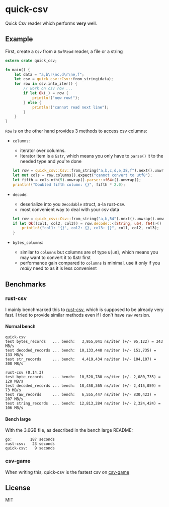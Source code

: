 # quick-csv
Quick Csv reader which performs **very** well.

## Example

First, create a `Csv` from a `BufRead` reader, a file or a string

```rust
extern crate quick_csv;

fn main() {
    let data = "a,b\r\nc,d\r\ne,f";
    let csv = quick_csv::Csv::from_string(data);
    for row in csv.into_iter() {
        // work on csv row ...
        if let Ok(_) = row {
            println!("new row!");
        } else {
            println!("cannot read next line");
        }
    }
}
```

`Row` is on the other hand provides 3 methods to access csv columns:
- `columns`: 
  - iterator over columns.
  - Iterator item is a `&str`, which means you only have to `parse()` it to the needed type and you're done

  ```rust
  let row = quick_csv::Csv::from_string("a,b,c,d,e,38,f").next().unwrap().unwrap();
  let mut cols = row.columns().expect("cannot convert to utf8");
  let fifth = cols.nth(5).unwrap().parse::<f64>().unwrap();
  println!("Doubled fifth column: {}", fifth * 2.0);
  ```

- `decode`:
  - deserialize into you `Decodable` struct, a-la rust-csv.
  - most convenient way to deal with your csv data

  ```rust
  let row = quick_csv::Csv::from_string("a,b,54").next().unwrap().unwrap();
  if let Ok((col1, col2, col3)) = row.decode::<(String, u64, f64)>() {
      println!("col1: '{}', col2: {}, col3: {}", col1, col2, col3);
  }
  ``` 

- `bytes_columns`:
  - similar to `columns` but columns are of type `&[u8]`, which means you may want to convert it to &str first
  - performance gain compared to `columns` is minimal, use it only if you *really* need to as it is less convenient

## Benchmarks

### rust-csv

I mainly benchmarked this to [rust-csv](https://github.com/BurntSushi/rust-csv), which is supposed to be already very fast.
I tried to provide similar methods even if I don't have `raw` version.

#### Normal bench

```
quick-csv
test bytes_records   ... bench:   3,955,041 ns/iter (+/- 95,122) = 343 MB/s
test decoded_records ... bench:  10,133,448 ns/iter (+/- 151,735) = 133 MB/s
test str_records     ... bench:   4,419,434 ns/iter (+/- 104,107) = 308 MB/s

rust-csv (0.14.3)
test byte_records    ... bench:  10,528,780 ns/iter (+/- 2,080,735) = 128 MB/s
test decoded_records ... bench:  18,458,365 ns/iter (+/- 2,415,059) = 73 MB/s
test raw_records     ... bench:   6,555,447 ns/iter (+/- 830,423) = 207 MB/s
test string_records  ... bench:  12,813,284 ns/iter (+/- 2,324,424) = 106 MB/s
```

#### Bench large

With the 3.6GB file, as described in the bench large README:

```
go:        187 seconds
rust-csv:   23 seconds
quick-csv:   9 seconds
```

### csv-game

When writing this, quick-csv is the fastest csv on [csv-game](https://bitbucket.org/ewanhiggs/csv-game)

## License

MIT
